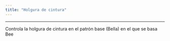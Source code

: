```yaml
---
title: "Holgura de cintura"
---
```


***

Controla la holgura de cintura en el patrón base (Bella) en el que se basa Bee




